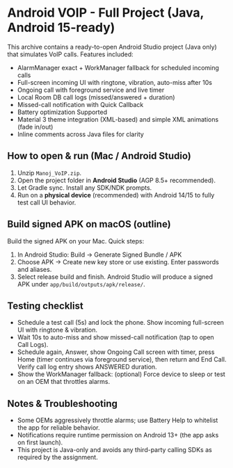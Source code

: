 # Android VOIP - Full Project (Java, Android 15-ready)

This archive contains a ready-to-open Android Studio project (Java only) that simulates VoIP calls.
Features included:
- AlarmManager exact + WorkManager fallback for scheduled incoming calls
- Full-screen incoming UI with ringtone, vibration, auto-miss after 10s
- Ongoing call with foreground service and live timer
- Local Room DB call logs (missed/answered + duration)
- Missed-call notification with Quick Callback
- Battery optimization Supported 
- Material 3 theme integration (XML-based) and simple XML animations (fade in/out)
- Inline comments across Java files for clarity

## How to open & run (Mac / Android Studio)
1. Unzip `Manoj_VoIP.zip`.
2. Open the project folder in **Android Studio** (AGP 8.5+ recommended).
3. Let Gradle sync. Install any SDK/NDK prompts.
4. Run on a **physical device** (recommended) with Android 14/15 to fully test call UI behavior.

## Build signed APK on macOS (outline)
Build the signed APK on your Mac. Quick steps:
1. In Android Studio: Build -> Generate Signed Bundle / APK
2. Choose APK -> Create new key store or use existing. Enter passwords and aliases.
3. Select release build and finish. Android Studio will produce a signed APK under `app/build/outputs/apk/release/`.

## Testing checklist
- Schedule a test call (5s) and lock the phone. Show incoming full-screen UI with ringtone & vibration.
- Wait 10s to auto-miss and show missed-call notification (tap to open Call Logs).
- Schedule again, Answer, show Ongoing Call screen with timer, press Home (timer continues via foreground service), then return and End Call. Verify call log entry shows ANSWERED duration.
- Show the WorkManager fallback: (optional) Force device to sleep or test on an OEM that throttles alarms.

## Notes & Troubleshooting
- Some OEMs aggressively throttle alarms; use Battery Help to whitelist the app for reliable behavior.
- Notifications require runtime permission on Android 13+ (the app asks on first launch).
- This project is Java-only and avoids any third-party calling SDKs as required by the assignment.
